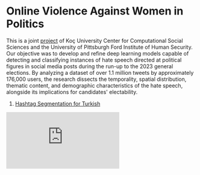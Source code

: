 # Online Violence Against Women in Politics 


This is a joint [project](https://www.fordinstitute.pitt.edu/working-groups-0/online-violence-against-women-politics) of Koç University Center for Computational Social Sciences and the University of Pittsburgh 
Ford Institute of Human Security. Our objective was to develop and refine deep learning models capable of detecting and classifying instances of hate speech directed at political figures in social media posts during the run-up to the 2023 general elections. By analyzing a dataset of over 1.1 million tweets by approximately 176,000 users, the research dissects the temporality, spatial distribution, thematic content, and demographic characteristics of the hate speech, alongside its implications for candidates' electability.
1. [Hashtag Segmentation for Turkish](https://github.com/isiktopcu/pittsburgh-hate-speech/blob/main/hashtag_segmentation_in_turkish.ipynb)

![Poster for IC2S2'24 Philadelphia](https://github.com/user-attachments/files/16159511/OVAWP.Draft.Poster.Presentation.IC2S2.pptx.1.pdf)
